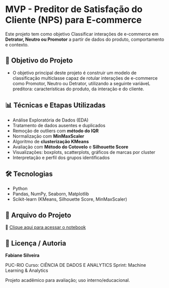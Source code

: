 # MVP - Preditor de Satisfação do Cliente (NPS) para E-commerce

Este projeto tem como objetivo Classificar interações de e-commerce em **Detrator, Neutro ou Promotor** a partir de dados do produto, comportamento e contexto.

## 🎯 Objetivo do Projeto

- O objetivo principal deste projeto é construir um modelo de classificação multiclasse capaz de rotular interações de e-commerce como Promotor, Neutro ou Detrator, utilizando a seguinte variáveL preditora: características do produto, da interação e do cliente.
  
## 📊 Técnicas e Etapas Utilizadas

- Análise Exploratória de Dados (EDA)
- Tratamento de dados ausentes e duplicados
- Remoção de outliers com **método do IQR**
- Normalização com **MinMaxScaler**
- Algoritmo de **clusterização KMeans**
- Avaliação com **Método do Cotovelo** e **Silhouette Score**
- Visualizações: boxplots, scatterplots, gráficos de marcas por cluster
- Interpretação e perfil dos grupos identificados

## 🛠️ Tecnologias

- Python
- Pandas, NumPy, Seaborn, Matplotlib
- Scikit-learn (KMeans, Silhouette Score, MinMaxScaler)

## 📁 Arquivo do Projeto

🔗 [Clique aqui para acessar o notebook](https://github.com/fabsy381/MVP-An-lise-de-Dados/blob/main/MVP_An%C3%A1lise_de_Dados_Segmenta%C3%A7%C3%A3o_de_clientes.ipynb)

## 👤 Licença / Autoria

**Fabiane Silveira**  

PUC-RIO 
Curso: CIÊNCIA DE DADOS E ANALYTICS
Sprint: Machine Learning & Analytics

Projeto acadêmico para avaliação; uso interno/educacional.

